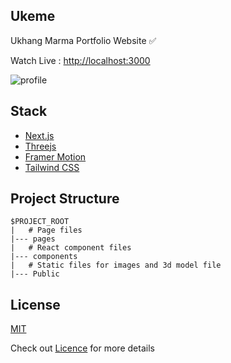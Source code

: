 
## Ukeme
Ukhang Marma Portfolio Website ✅

Watch Live : [http://localhost:3000](http://localhost:3000)

![profile](https://user-images.githubusercontent.com/94834060/204159155-442c52cd-1236-44c2-bfd1-e6b0449011ea.PNG)

## Stack

- [Next.js](https://nextjs.org/)
- [Threejs](https://threejs.org/)
- [Framer Motion](https://www.framer.com/motion/)
- [Tailwind CSS](https://tailwindcss.com/)


## Project Structure
```
$PROJECT_ROOT
|   # Page files
|--- pages
|   # React component files
|--- components
|   # Static files for images and 3d model file
|--- Public
```
## License

[MIT](https://choosealicense.com/licenses/mit/)

Check out [Licence](https://choosealicense.com/licenses/mit/) for more details
